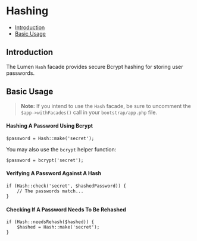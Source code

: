 # Hashing

- [Introduction](#introduction)
- [Basic Usage](#basic-usage)

<a name="introduction"></a>
## Introduction

The Lumen `Hash` facade provides secure Bcrypt hashing for storing user passwords.

<a name="basic-usage"></a>
## Basic Usage

> **Note:** If you intend to use the `Hash` facade, be sure to uncomment the `$app->withFacades()` call in your `bootstrap/app.php` file.

#### Hashing A Password Using Bcrypt

	$password = Hash::make('secret');

You may also use the `bcrypt` helper function:

	$password = bcrypt('secret');

#### Verifying A Password Against A Hash

	if (Hash::check('secret', $hashedPassword))	{
		// The passwords match...
	}

#### Checking If A Password Needs To Be Rehashed

	if (Hash::needsRehash($hashed))	{
		$hashed = Hash::make('secret');
	}
